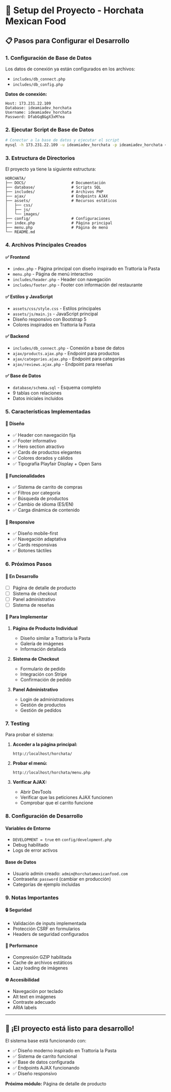 # 🚀 Setup del Proyecto - Horchata Mexican Food

## 📋 Pasos para Configurar el Desarrollo

### 1. Configuración de Base de Datos

Los datos de conexión ya están configurados en los archivos:
- `includes/db_connect.php`
- `includes/db_config.php`

**Datos de conexión:**
```
Host: 173.231.22.109
Database: ideamiadev_horchata
Username: ideamiadev_horchata
Password: DfabGqB&gX3xM?ea
```

### 2. Ejecutar Script de Base de Datos

```bash
# Conectar a la base de datos y ejecutar el script
mysql -h 173.231.22.109 -u ideamiadev_horchata -p ideamiadev_horchata < database/schema.sql
```

### 3. Estructura de Directorios

El proyecto ya tiene la siguiente estructura:

```
HORCHATA/
├── DOCS/                    # Documentación
├── database/                # Scripts SQL
├── includes/                # Archivos PHP
├── ajax/                    # Endpoints AJAX
├── assets/                  # Recursos estáticos
│   ├── css/
│   ├── js/
│   └── images/
├── config/                  # Configuraciones
├── index.php                # Página principal
├── menu.php                 # Página de menú
└── README.md
```

### 4. Archivos Principales Creados

#### ✅ **Frontend**
- `index.php` - Página principal con diseño inspirado en Trattoria la Pasta
- `menu.php` - Página de menú interactivo
- `includes/header.php` - Header con navegación
- `includes/footer.php` - Footer con información del restaurante

#### ✅ **Estilos y JavaScript**
- `assets/css/style.css` - Estilos principales
- `assets/js/main.js` - JavaScript principal
- Diseño responsivo con Bootstrap 5
- Colores inspirados en Trattoria la Pasta

#### ✅ **Backend**
- `includes/db_connect.php` - Conexión a base de datos
- `ajax/products.ajax.php` - Endpoint para productos
- `ajax/categories.ajax.php` - Endpoint para categorías
- `ajax/reviews.ajax.php` - Endpoint para reseñas

#### ✅ **Base de Datos**
- `database/schema.sql` - Esquema completo
- 9 tablas con relaciones
- Datos iniciales incluidos

### 5. Características Implementadas

#### 🎨 **Diseño**
- ✅ Header con navegación fija
- ✅ Footer informativo
- ✅ Hero section atractivo
- ✅ Cards de productos elegantes
- ✅ Colores dorados y cálidos
- ✅ Tipografía Playfair Display + Open Sans

#### 🛒 **Funcionalidades**
- ✅ Sistema de carrito de compras
- ✅ Filtros por categoría
- ✅ Búsqueda de productos
- ✅ Cambio de idioma (ES/EN)
- ✅ Carga dinámica de contenido

#### 📱 **Responsive**
- ✅ Diseño mobile-first
- ✅ Navegación adaptativa
- ✅ Cards responsivas
- ✅ Botones táctiles

### 6. Próximos Pasos

#### 🔄 **En Desarrollo**
- [ ] Página de detalle de producto
- [ ] Sistema de checkout
- [ ] Panel administrativo
- [ ] Sistema de reseñas

#### 📝 **Para Implementar**
1. **Página de Producto Individual**
   - Diseño similar a Trattoria la Pasta
   - Galería de imágenes
   - Información detallada

2. **Sistema de Checkout**
   - Formulario de pedido
   - Integración con Stripe
   - Confirmación de pedido

3. **Panel Administrativo**
   - Login de administradores
   - Gestión de productos
   - Gestión de pedidos

### 7. Testing

Para probar el sistema:

1. **Acceder a la página principal:**
   ```
   http://localhost/horchata/
   ```

2. **Probar el menú:**
   ```
   http://localhost/horchata/menu.php
   ```

3. **Verificar AJAX:**
   - Abrir DevTools
   - Verificar que las peticiones AJAX funcionen
   - Comprobar que el carrito funcione

### 8. Configuración de Desarrollo

#### Variables de Entorno
- `DEVELOPMENT = true` en `config/development.php`
- Debug habilitado
- Logs de error activos

#### Base de Datos
- Usuario admin creado: `admin@horchatamexicanfood.com`
- Contraseña: `password` (cambiar en producción)
- Categorías de ejemplo incluidas

### 9. Notas Importantes

#### 🔒 **Seguridad**
- Validación de inputs implementada
- Protección CSRF en formularios
- Headers de seguridad configurados

#### 🎯 **Performance**
- Compresión GZIP habilitada
- Cache de archivos estáticos
- Lazy loading de imágenes

#### 🌐 **Accesibilidad**
- Navegación por teclado
- Alt text en imágenes
- Contraste adecuado
- ARIA labels

---

## 🎉 ¡El proyecto está listo para desarrollo!

El sistema base está funcionando con:
- ✅ Diseño moderno inspirado en Trattoria la Pasta
- ✅ Sistema de carrito funcional
- ✅ Base de datos configurada
- ✅ Endpoints AJAX funcionando
- ✅ Diseño responsivo

**Próximo módulo:** Página de detalle de producto
